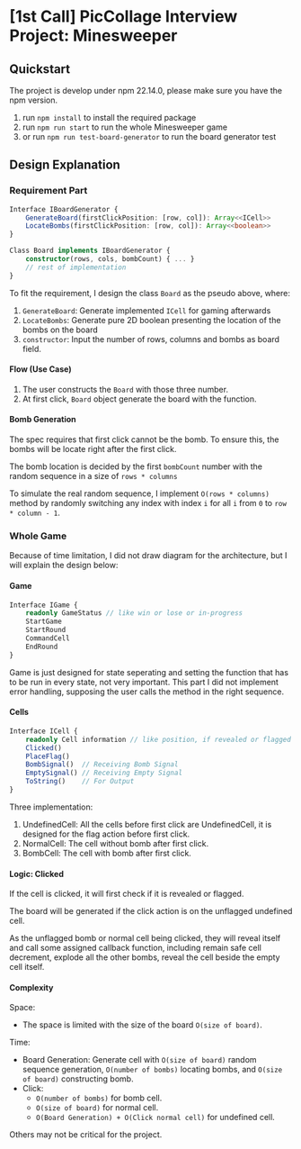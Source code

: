 # [1st Call] PicCollage Interview Project: Minesweeper

## Quickstart

The project is develop under npm 22.14.0, please make sure you have the npm version.
1. run `npm install` to install the required package
2. run `npm run start` to run the whole Minesweeper game
3. or run `npm run test-board-generator` to run the board generator test

## Design Explanation

### Requirement Part

```typescript
Interface IBoardGenerator {
    GenerateBoard(firstClickPosition: [row, col]): Array<<ICell>>
    LocateBombs(firstClickPosition: [row, col]): Array<<boolean>>
}

Class Board implements IBoardGenerator {
    constructor(rows, cols, bombCount) { ... }
    // rest of implementation
}
```

To fit the requirement, I design the class `Board` as the pseudo above, where:
1. `GenerateBoard`: Generate implemented `ICell` for gaming afterwards
2. `LocateBombs`: Generate pure 2D boolean presenting the location of the bombs on the board
3. `constructor`: Input the number of rows, columns and bombs as board field.

#### Flow (Use Case)

1. The user constructs the `Board` with those three number.
2. At first click, `Board` object generate the board with the function.

#### Bomb Generation

The spec requires that first click cannot be the bomb. To ensure this, the bombs will be locate right after the first click.

The bomb location is decided by the first `bombCount` number with the random sequence in a size of `rows * columns`

To simulate the real random sequence, I implement `O(rows * columns)` method by randomly switching any index with index `i` for all `i` from `0` to `row * column - 1`.

### Whole Game

Because of time limitation, I did not draw diagram for the architecture, but I will explain the design below:

#### Game

```typescript
Interface IGame {
    readonly GameStatus // like win or lose or in-progress
    StartGame
    StartRound
    CommandCell
    EndRound
}
```

Game is just designed for state seperating and setting the function that has to be run in every state, not very important. This part I did not implement error handling, supposing the user calls the method in the right sequence.


#### Cells

```typescript
Interface ICell {
    readonly Cell information // like position, if revealed or flagged
    Clicked()
    PlaceFlag()
    BombSignal()  // Receiving Bomb Signal
    EmptySignal() // Receiving Empty Signal
    ToString()    // For Output
}
```

Three implementation:
1. UndefinedCell: All the cells before first click are UndefinedCell, it is designed for the flag action before first click.
2. NormalCell: The cell without bomb after first click.
3. BombCell: The cell with bomb after first click.


#### Logic: Clicked

If the cell is clicked, it will first check if it is revealed or flagged.

The board will be generated if the click action is on the unflagged undefined cell.

As the unflagged bomb or normal cell being clicked, they will reveal itself and call some assigned callback function, including remain safe cell decrement, explode all the other bombs, reveal the cell beside the empty cell itself.

#### Complexity

Space:
- The space is limited with the size of the board `O(size of board)`.

Time:
- Board Generation: Generate cell with `O(size of board)` random sequence generation, `O(number of bombs)` locating bombs, and `O(size of board)` constructing bomb.
- Click: 
  - `O(number of bombs)` for bomb cell.
  - `O(size of board)` for normal cell.
  - `O(Board Generation) + O(Click normal cell)` for undefined cell.

Others may not be critical for the project. 